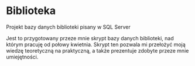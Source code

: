 # Biblioteka
Projekt bazy danych biblioteki pisany w SQL Server

Jest to przygotowany przeze mnie skrypt bazy danych biblioteki, nad którym pracuję od połowy kwietnia. 
Skrypt ten pozwala mi przełożyć moją wiedzę teoretyczną na praktyczną, a także prezentuje zdobyte przeze mnie umiejętności.
